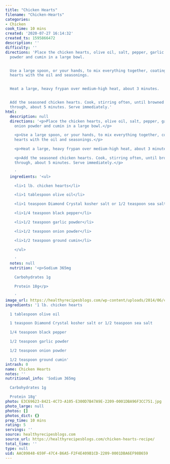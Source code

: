 ```yaml
---
title: "Chicken Hearts"
filename: "Chicken-Hearts"
categories:
- Chicken
cook_time: 10 mins
created: '2020-07-27 16:14:32'
created_ts: 1595866472
description: ''
difficulty: ''
directions: 'Place the chicken hearts, olive oil, salt, pepper, garlic powder, onion
  powder and cumin in a large bowl.


  Use a large spoon, or your hands, to mix everything together, coating the chicken
  hearts with the oil and seasonings.


  Heat a large, heavy frypan over medium-high heat, about 3 minutes.


  Add the seasoned chicken hearts. Cook, stirring often, until browned and cooked
  through, about 5 minutes. Serve immediately.'
html:
  description: null
  directions: '<p>Place the chicken hearts, olive oil, salt, pepper, garlic powder,
    onion powder and cumin in a large bowl.</p>

    <p>Use a large spoon, or your hands, to mix everything together, coating the chicken
    hearts with the oil and seasonings.</p>

    <p>Heat a large, heavy frypan over medium-high heat, about 3 minutes.</p>

    <p>Add the seasoned chicken hearts. Cook, stirring often, until browned and cooked
    through, about 5 minutes. Serve immediately.</p>

    '
  ingredients: '<ul>

    <li>1 lb. chicken hearts</li>

    <li>1 tablespoon olive oil</li>

    <li>1 teaspoon Diamond Crystal kosher salt or 1/2 teaspoon sea salt</li>

    <li>1/4 teaspoon black pepper</li>

    <li>1/2 teaspoon garlic powder</li>

    <li>1/2 teaspoon onion powder</li>

    <li>1/2 teaspoon ground cumin</li>

    </ul>

    '
  notes: null
  nutrition: '<p>Sodium 365mg

    Carbohydrates 1g

    Protein 18g</p>

    '
image_url: https://healthyrecipesblogs.com/wp-content/uploads/2014/06/chicken-hearts-recipe-1-300x201.jpg
ingredients: '1 lb. chicken hearts

  1 tablespoon olive oil

  1 teaspoon Diamond Crystal kosher salt or 1/2 teaspoon sea salt

  1/4 teaspoon black pepper

  1/2 teaspoon garlic powder

  1/2 teaspoon onion powder

  1/2 teaspoon ground cumin'
intrash: 0
name: Chicken Hearts
notes: ''
nutritional_info: 'Sodium 365mg

  Carbohydrates 1g

  Protein 18g'
photo: E3C69623-8421-4C73-A105-E300D7B47A9E-2209-0001DBA96F3CC751.jpg
photo_large: null
photos: []
photos_dict: {}
prep_time: 10 mins
rating: 5
servings: ''
source: healthyrecipesblogs.com
source_url: https://healthyrecipesblogs.com/chicken-hearts-recipe/
total_time: ''
type: null
uid: AAC09848-659F-47C4-B6A5-F2F4E409B1CD-2209-0001DBA6EF98B659
---
```

